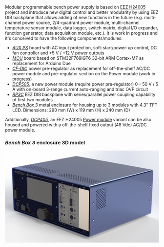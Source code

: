 Modular programmable bench power supply is based on [EEZ H24005](https://github.com/eez-open/psu-hw) project and introduce new digital control and better modularity by using EEZ DIB backplane that allows adding of new functions in the future (e.g. multi-channel power source, 2/4-quadrant power module, multi-channel temperature sensor module, data logger, switch matrix, digital I/O expander, function generator, data acquisition module, etc.). 
It is work in progress and it's conceived to have the following components/modules:

* _[AUX PS](https://github.com/eez-open/modular-psu/tree/master/aux-ps)_ board with AC input protection, soft-start/power-up control, DC fan controller and +5 V / +12 V power outputs
* _[MCU](https://github.com/eez-open/modular-psu/tree/master/mcu)_ board based on STM32F769IGT6 32-bit ARM Cortex-M7 as replacement for Arduino Due
* _[CF-DIC](https://github.com/eez-open/CF-DIC)_ power pre-regulator as replacement for off-the-shelf AC/DC power module and pre-regulator section on the Power module  (work in progress)
* _[DCP505](https://github.com/eez-open/modular-psu/tree/master/dcp505)_, a new power module (require power pre-regulator) 0 – 50 V / 5 A with on-board  3-range current auto-ranging and triac OVP circuit
* _[BP3C](https://github.com/eez-open/modular-psu/tree/master/bp3c)_ EEZ DIB backplane with series/parallel power coupling capability of first two modules
* _[Bench Box 3](https://github.com/eez-open/modular-psu/tree/master/enclosure)_ metal enclosure for housing up to 3 modules with 4.3" TFT LCD. Dimensions: 290 mm (W) x 119 mm (H) x 240 mm (D)

Additionally, _[DCP405](https://github.com/eez-open/modular-psu/tree/master/dcp405)_, an EEZ H24005 [Power module](https://github.com/eez-open/psu-hw/tree/master/Power%20board) variant can be also housed and powered with a off-the-shelf fixed output (48 Vdc) AC/DC power module.

### _Bench Box 3_ enclosure 3D model

![Enclosure 3D model](enclosure/3D_model_render.jpg)